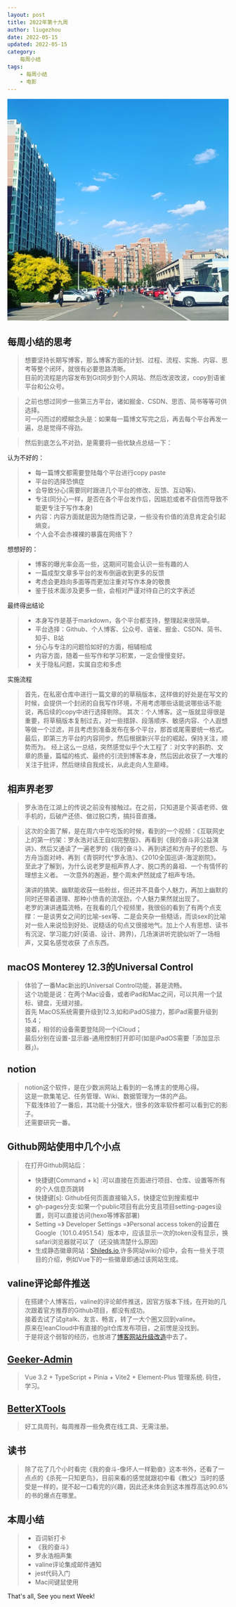 ```yaml
---
layout: post
title: 2022年第十九周
author: liugezhou
date: 2022-05-15
updated: 2022-05-15
category:
    每周小结
tags:
    - 每周小结
    - 电影
---
```

![核酸美景](https://raw.githubusercontent.com/liugezhou/image/master/img/20221901.1484jshfsups.webp)
<!--more-->
## 每周小结的思考
> 想要坚持长期写博客，那么博客方面的计划、过程、流程、实施、内容、思考等整个闭环，就很有必要思路清晰。  
> 目前的流程是内容发布到Git同步到个人网站、然后改波改波，copy到语雀平台和公众号。 

> 之前也想过同步一些第三方平台，诸如掘金、CSDN、思否、简书等等可供选择。    
> 可一闪而过的模糊念头是：如果每一篇博文写完之后，再去每个平台再发一遍，总是觉得不得劲。

> 然后到底怎么不对劲，是需要将一些优缺点总结一下：  

认为不好的：    
> - 每一篇博文都需要登陆每个平台进行copy paste  
> - 平台的选择恐惧症
> - 会导致分心(需要同时跟进几个平台的修改、反馈、互动等)、  
> - 专注(同分心一样，是否在各个平台发作后，因尴尬或者不自信而导致不能更专注于写作本身)  
> - 内容：内容方面就是因为随性而记录，一些没有价值的消息肯定会引起熵变。    
> - 个人会不会赤裸裸的暴露在网络下？

想想好的：
> - 博客的曝光率会高一些，这期间可能会认识一些有趣的人      
> - 一篇成型文章多平台的发布倒逼收到更多的反馈    
> - 考虑会更趋向多面等而更加注重对写作本身的敬畏    
> - 鉴于技术面涉及更多一些，会相对严谨对待自己的文字表述    

最终得出结论
> - 本身写作是基于markdown，各个平台都支持，整理起来很简单。  
> - 平台选择：Github、个人博客、公众号、语雀、掘金、CSDN、简书、知乎、B站    
> - 分心与专注的问题恰如好的方面，相辅相成
> - 内容方面，随着一些写作和学习积累，一定会慢慢变好。  
> - 关于隐私问题，实属自恋和多虑

实施流程
> 首先，在私密仓库中进行一篇文章的的草稿版本，这样做的好处是在写文的时候，会提供一个封闭的自我写作环境，不用考虑哪些话能说哪些话不能说，再后续的copy中进行选择剔除。
> 其次：个人博客。这一版就显得很是重要，将草稿版本复制过去，对一些措辞、段落顺序、敏感内容、个人遐想等做一个过滤，并且考虑到准备发布在多个平台，那首或尾需要统一格式。
> 最后，即第三方平台的内容同步。然后根据新兴平台的崛起，保持关注，顺势而为。 
> 经上这么一总结，突然感觉似乎个大工程了：对文字的斟酌、文章的质量，篇幅的格式、最终的引流到博客本身，然后因此收获了一大堆的关注于批评，然后继续自我成长，从此走向人生巅峰。    


## 相声界老罗
> 罗永浩在江湖上的传说之前没有接触过。在之前，只知道是个英语老师、做手机的，后破产还债、做过脱口秀，搞抖音直播。

> 这次的全面了解，是在周六中午吃饭的时候，看到的一个视频：《互联网史上的第一约架：罗永浩对话王自如完整版》、再看到《我的奋斗非公益演讲》、然后又通读了一遍老罗的《我的奋斗》、再到讲述和方舟子的恩怨、与方舟当面对峙、再到《青铜时代^罗永浩》、《2010全国巡讲-海淀剧院》。     
> 至此才了解到，为什么说老罗是相声界人才、脱口秀的鼻祖、一个有情怀的理想主义者。
> 一次意外的邂逅，整个周末俨然就成了相声专场。  
> 
> 演讲的搞笑、幽默能收获一些粉丝，但还并不具备个人魅力，再加上幽默的同时还带着道理、那种小愤青的流氓劲，个人魅力果然就出现了。    
> 老罗的演讲通篇流畅，在我看的几个视频里，我很俗的看到了有两个点支撑：一是谈男女之间的比喻-sex等、二是会夹杂一些糙话，而谈sex的比喻对一些人来说恰到好处、说糙话的句点又很接地气。加上个人有思想、读书有沉淀、学习能力好(英语、设计、跨界)，几场演讲听完貌似听了一场相声，又莫名感觉收获 了点东西。  

## macOS Monterey 12.3的Universal Control
> 体验了一番Mac新出的Universal Control功能，甚是流畅。  
> 这个功能是说：在两个Mac设备，或者iPad和Mac之间，可以共用一个鼠标、键盘，无缝对接。  
> 首先 MacOS系统需要升级到12.3,如和iPadOS接力，那iPad需要升级到15.4；    
> 接着，相邻的设备需要登陆同一个iCloud；  
> 最后分别在设置-显示器-通用控制打开即可(如是iPadOS需要「添加显示器」)。  

## notion
> notion这个软件，是在少数派网站上看到的一名博主的使用心得。  
> 这是一款集笔记、任务管理、Wiki、数据管理为一体的产品。    
> 下载浅体验了一番后，其功能十分强大，很多的效率软件都可以看到它的影子。    
> 还需要研究一番。

## Github网站使用中几个小点
> 在打开Github网站后：
> + 快捷键[Command + k] :可以直接在页面进行项目、仓库、设置等所有的个人信息页跳转 
> + 快捷键[s]: Github任何页面直接输入S，快捷定位到搜索框中  
> + gh-pages分支:如果一个public项目有此分支且项目setting-pages设置，则可以直接访问(hexo等博客部署)
> + Setting =》 Developer Settings =》Personal access token的设置在Google（101.0.4951.54）版本中，应该显示一次的token没有显示，换safari浏览器就可以了（还没搞清楚什么原因)
> + 生成静态徽章网站：[Shileds.io](https://shields.io/),许多网站wiki介绍中，会有一些关于项目的介绍，例如Vue下的一些徽章即通过该网站生成。


## valine评论邮件推送
> 在搭建个人博客后，valine的评论邮件推送，因官方版本下线，在开始的几次跟着官方推荐的Github项目，都没有成功。    
> 接着去试了试gitalk、友言、畅言，转了一大个圈又回到valine。    
> 原来在leanCloud中有直接的git仓库发布项目，之前愣是没找到。    
> 于是将这个弱智的经历，也放进了[博客网站升级改造](https://liugezhou.github.io/blog/027-%E7%BD%91%E7%AB%99%E5%8D%87%E7%BA%A7%E6%94%B9%E9%80%A0/)中去了。


## [Geeker-Admin](https://github.com/HalseySpicy/Geeker-Admin)
> Vue 3.2 + TypeScript + Pinia + Vite2 + Element-Plus 管理系统. 
> 码住，学习。

## [BetterXTools](https://discuss-cn.bestxtools.com/)
> 好工具周刊，每周推荐一些免费在线工具、无需注册。

## 读书
> 除了花了几个小时看完《我的奋斗-像坏人一样勤奋》这本书外，还看了一点点的《杀死一只知更鸟》，目前来看的感觉就跟初中看《教父》当时的感受是一样的，提不起一口看完的兴趣，因此还未体会到这本推荐高达90.6%的书的爆点在哪里。

## 本周小结
> - 百词斩打卡
> - 《我的奋斗》
> - 罗永浩相声集  
> - valine评论集成邮件通知  
> - jest代码入门  
> - Mac间键鼠使用 
> 
That's all, 
See you next Week!

